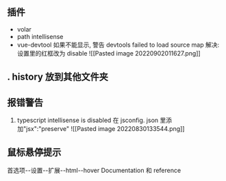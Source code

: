 ## 插件
- volar
- path intellisense
- vue-devtool 
	如果不能显示, 警告 devtools failed to load source map
	解决: 设置里的红框改为 disable
	![[Pasted image 20220902011627.png]]


## . history 放到其他文件夹

## 报错警告
1. typescript intellisense is disabled
在 jsconfig. json 里添加"jsx":"preserve"
![[Pasted image 20220830133544.png]]


## 鼠标悬停提示
首选项--设置--扩展--html--hover
Documentation 和 reference